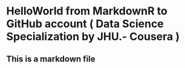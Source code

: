 HelloWorld from MarkdownR to GitHub account ( Data Science Specialization by JHU.- Cousera )
========================================================
  
## This is a markdown file

